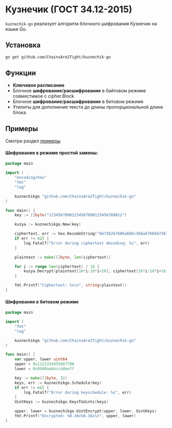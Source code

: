 # Кузнечик (ГОСТ 34.12-2015)

`kuznechik-go` реализует алгоритм блочного шифрования Кузнечик на языке Go.

## Установка

```bash
go get github.com/ChainsAre2Tight/kuznechik-go
```

## Функции

* **Ключевое расписание**
* Блочное **шифрование**/**расшифрование** в байтовом режиме совместимое с cipher.Block
* Блочное **шифрование**/**расшифрование** в битовом режиме
* Утилиты для дополнения текста до длины пропорциональной длине блока

## Примеры

Смотри раздел [примеры](https://github.com/ChainsAre2Tight/kuznechik-go/tree/master/examples/)

#### Шифрование в режиме простой замены:

```go
package main

import (
	"encoding/hex"
	"fmt"
	"log"

	kuznechikgo "github.com/ChainsAre2Tight/kuznechik-go"
)

func main() {
	key := []byte("12345678901234567890123456789012")

	kuzya := kuznechikgo.New(key)

	ciphertext, err := hex.DecodeString("66736267686a6b6c3b6a676664736768756a696873646563666768756a68797466727274666768756466686a69677964737a747975696a7974647273667975696f6b64726573747975696f6a757365747975696f6a666472010000000000000000")
	if err != nil {
		log.Fatalf("Error during ciphertext decoding: %s", err)
	}

	plaintext := make([]byte, len(ciphertext))

	for i := range len(ciphertext) / 16 {
		kuzya.Decrypt(plaintext[16*i:16*i+16], ciphertext[16*i:16*i+16])
	}

	fmt.Printf("Ciphertext: %s\n", string(plaintext))
}

```

#### Шифрование в битовом режиме
```Go
package main

import (
	"fmt"
	"log"

	kuznechikgo "github.com/ChainsAre2Tight/kuznechik-go"
)

func main() {
	var upper, lower uint64
	upper = 0x1122334455667788
	lower = 0x9900aabbccddeeff

	key := make([]byte, 32)
	keys, err := kuznechikgo.Schedule(key)
	if err != nil {
		log.Fatalf("Error during keyschedule: %s", err)
	}
	UintKeys := kuznechikgo.KeysToUints(keys)

	upper, lower = kuznechikgo.UintEncrypt(upper, lower, UintKeys)
	fmt.Printf("Encrypted: %0.16x%0.16x\n", upper, lower)
}

```


